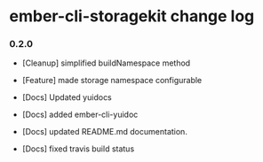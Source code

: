 # ember-cli-storagekit change log

### 0.2.0

- [Cleanup] simplified buildNamespace method

- [Feature] made storage namespace configurable

- [Docs] Updated yuidocs

- [Docs] added ember-cli-yuidoc

- [Docs] updated README.md documentation.

- [Docs] fixed travis build status
